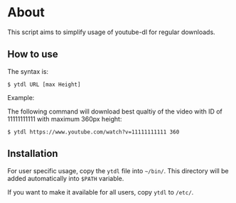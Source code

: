 # About

This script aims to simplify usage of youtube-dl for regular downloads.

## How to use

The syntax is:

    $ ytdl URL [max Height]

Example:

The following command will download best qualtiy of the video with ID of 11111111111 with maximum 360px height:

    $ ytdl https://www.youtube.com/watch?v=11111111111 360




## Installation

For user specific usage, copy the `ytdl` file into `~/bin/`. This directory will be added automatically into `$PATH` variable.

If you want to make it available for all users, copy `ytdl` to `/etc/`.
